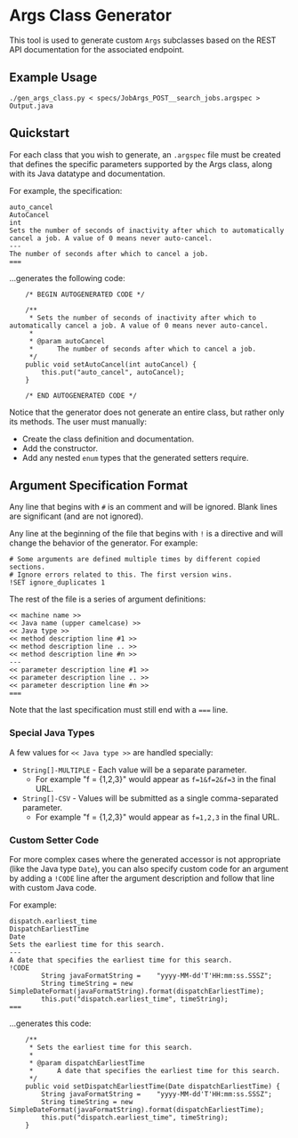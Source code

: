 # Args Class Generator

This tool is used to generate custom `Args` subclasses based on the REST API documentation for the associated endpoint.


## Example Usage

```
./gen_args_class.py < specs/JobArgs_POST__search_jobs.argspec > Output.java
```


## Quickstart

For each class that you wish to generate, an `.argspec` file must be created that defines the specific parameters supported by the Args class, along with its Java datatype and documentation.

For example, the specification:

```
auto_cancel
AutoCancel
int
Sets the number of seconds of inactivity after which to automatically cancel a job. A value of 0 means never auto-cancel.
---
The number of seconds after which to cancel a job.
===
```

...generates the following code:

```
    /* BEGIN AUTOGENERATED CODE */
    
    /**
     * Sets the number of seconds of inactivity after which to automatically cancel a job. A value of 0 means never auto-cancel.
     * 
     * @param autoCancel
     *      The number of seconds after which to cancel a job.
     */
    public void setAutoCancel(int autoCancel) {
        this.put("auto_cancel", autoCancel);
    }
    
    /* END AUTOGENERATED CODE */
```

Notice that the generator does not generate an entire class, but rather only its methods.
The user must manually:

* Create the class definition and documentation.
* Add the constructor.
* Add any nested `enum` types that the generated setters require.


## Argument Specification Format

Any line that begins with `#` is an comment and will be ignored. Blank lines are significant (and are not ignored).

Any line at the beginning of the file that begins with `!` is a directive and will change the behavior of the generator. For example:

```
# Some arguments are defined multiple times by different copied sections.
# Ignore errors related to this. The first version wins.
!SET ignore_duplicates 1
```

The rest of the file is a series of argument definitions:

```
<< machine name >>
<< Java name (upper camelcase) >>
<< Java type >>
<< method description line #1 >>
<< method description line .. >>
<< method description line #n >>
---
<< parameter description line #1 >>
<< parameter description line .. >>
<< parameter description line #n >>
===
```

Note that the last specification must still end with a `===` line.

### Special Java Types

A few values for `<< Java type >>` are handled specially:

* `String[]-MULTIPLE` - Each value will be a separate parameter.
    * For example "f = {1,2,3}" would appear as `f=1&f=2&f=3` in the final URL.
* `String[]-CSV` - Values will be submitted as a single comma-separated parameter.
    * For example "f = {1,2,3}" would appear as `f=1,2,3` in the final URL.

### Custom Setter Code

For more complex cases where the generated accessor is not appropriate (like the Java type `Date`), you can also specify custom code for an argument by adding a `!CODE` line after the argument description and follow that line with custom Java code.

For example:

```
dispatch.earliest_time
DispatchEarliestTime
Date
Sets the earliest time for this search. 
---
A date that specifies the earliest time for this search.
!CODE
        String javaFormatString =    "yyyy-MM-dd'T'HH:mm:ss.SSSZ";
        String timeString = new SimpleDateFormat(javaFormatString).format(dispatchEarliestTime);
        this.put("dispatch.earliest_time", timeString);
===
```

...generates this code:

```
    /**
     * Sets the earliest time for this search. 
     * 
     * @param dispatchEarliestTime
     *      A date that specifies the earliest time for this search.
     */
    public void setDispatchEarliestTime(Date dispatchEarliestTime) {
        String javaFormatString =    "yyyy-MM-dd'T'HH:mm:ss.SSSZ";
        String timeString = new SimpleDateFormat(javaFormatString).format(dispatchEarliestTime);
        this.put("dispatch.earliest_time", timeString);
    }
```